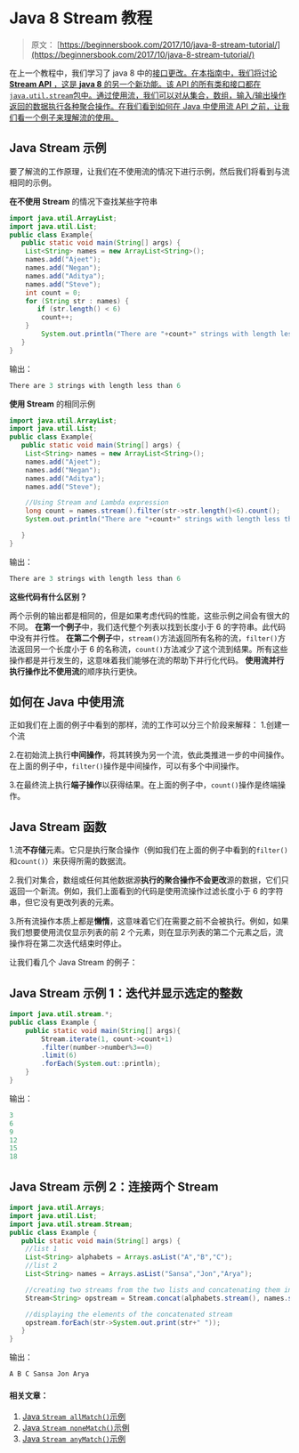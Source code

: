# Java 8 Stream 教程

> 原文： [https://beginnersbook.com/2017/10/java-8-stream-tutorial/](https://beginnersbook.com/2017/10/java-8-stream-tutorial/)

在上一个教程中，我们学习了 java 8 中的[接口更改。在本指南中，我们将讨论 **Stream API** ，这是 **java 8** 的另一个新功能。该 API 的所有类和接口都在`java.util.stream`包中。通过使用流，我们可以对从集合，数组，输入/输出操作返回的数据执行各种聚合操作。在我们看到如何在 Java 中使用流 API 之前，让我们看一个例子来理解流的使用。](https://beginnersbook.com/2017/10/java-8-interface-changes-default-method-and-static-method/)

## Java Stream 示例

要了解流的工作原理，让我们在不使用流的情况下进行示例，然后我们将看到与流相同的示例。

**在不使用 Stream** 的情况下查找某些字符串

```java
import java.util.ArrayList;
import java.util.List;
public class Example{ 
   public static void main(String[] args) {    
	List<String> names = new ArrayList<String>();
	names.add("Ajeet");
	names.add("Negan");
	names.add("Aditya");
	names.add("Steve");
	int count = 0;
	for (String str : names) {
	   if (str.length() < 6) 
		count++; 
	}
        System.out.println("There are "+count+" strings with length less than 6");
   }  
}
```

输出：

```java
There are 3 strings with length less than 6
```

**使用 Stream** 的相同示例

```java
import java.util.ArrayList;
import java.util.List;
public class Example{ 
   public static void main(String[] args) {    
	List<String> names = new ArrayList<String>();
	names.add("Ajeet");
	names.add("Negan");
	names.add("Aditya");
	names.add("Steve");

	//Using Stream and Lambda expression
	long count = names.stream().filter(str->str.length()<6).count();
	System.out.println("There are "+count+" strings with length less than 6");

   }  
}
```

输出：

```java
There are 3 strings with length less than 6
```

**这些代码有什么区别？**

两个示例的输出都是相同的，但是如果考虑代码的性能，这些示例之间会有很大的不同。
**在第一个例子**中，我们迭代整个列表以找到长度小于 6 的字符串。此代码中没有并行性。
**在第二个例子**中，`stream()`方法返回所有名称的流，`filter()`方法返回另一个长度小于 6 的名称流，`count()`方法减少了这个流到结果。所有这些操作都是并行发生的，这意味着我们能够在流的帮助下并行化代码。 **使用流并行执行操作比不使用流**的顺序执行更快。

## 如何在 Java 中使用流

正如我们在上面的例子中看到的那样，流的工作可以分三个阶段来解释：
1.创建一个流

2.在初始流上执行**中间操作**，将其转换为另一个流，依此类推进一步的中间操作。在上面的例子中，`filter()`操作是中间操作，可以有多个中间操作。

3.在最终流上执行**端子操作**以获得结果。在上面的例子中，`count()`操作是终端操作。

## Java Stream 函数

1.流**不存储**元素。它只是执行聚合操作（例如我们在上面的例子中看到的`filter()`和`count()`）来获得所需的数据流。

2.我们对集合，数组或任何其他数据源**执行的聚合操作不会更改**源的数据，它们只返回一个新流。例如，我们上面看到的代码是使用流操作过滤长度小于 6 的字符串，但它没有更改列表的元素。

3.所有流操作本质上都是**懒惰**，这意味着它们在需要之前不会被执行。例如，如果我们想要使用流仅显示列表的前 2 个元素，则在显示列表的第二个元素之后，流操作将在第二次迭代结束时停止。

让我们看几个 Java Stream 的例子：

## Java Stream 示例 1：迭代并显示选定的整数

```java
import java.util.stream.*;  
public class Example {  
    public static void main(String[] args){  
        Stream.iterate(1, count->count+1)  
        .filter(number->number%3==0)  
        .limit(6)  
        .forEach(System.out::println);  
    }  
}
```

输出：

```java
3
6
9
12
15
18
```

## Java Stream 示例 2：连接两个 Stream

```java
import java.util.Arrays;
import java.util.List;
import java.util.stream.Stream;
public class Example {
   public static void main(String[] args) {
	//list 1
	List<String> alphabets = Arrays.asList("A","B","C");
	//list 2
	List<String> names = Arrays.asList("Sansa","Jon","Arya");

	//creating two streams from the two lists and concatenating them into one
	Stream<String> opstream = Stream.concat(alphabets.stream(), names.stream());

	//displaying the elements of the concatenated stream
	opstream.forEach(str->System.out.print(str+" "));
   }
}
```

输出：

```java
A B C Sansa Jon Arya
```

#### 相关文章：

1.  [Java `Stream allMatch()`示例](https://beginnersbook.com/2017/11/java-8-stream-allmatch-example/)
2.  [Java `Stream noneMatch()`示例](https://beginnersbook.com/2017/11/java-8-stream-nonematch-example/)
3.  [Java `Stream anyMatch()`示例](https://beginnersbook.com/2017/11/java-8-stream-anymatch-example/)